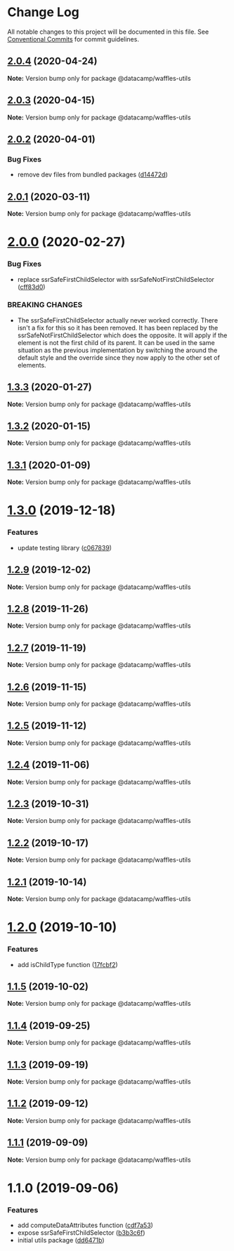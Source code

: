 # Change Log

All notable changes to this project will be documented in this file.
See [Conventional Commits](https://conventionalcommits.org) for commit guidelines.

## [2.0.4](https://github.com/datacamp/design-system/compare/@datacamp/waffles-utils@2.0.3...@datacamp/waffles-utils@2.0.4) (2020-04-24)

**Note:** Version bump only for package @datacamp/waffles-utils





## [2.0.3](https://github.com/datacamp/design-system/compare/@datacamp/waffles-utils@2.0.2...@datacamp/waffles-utils@2.0.3) (2020-04-15)

**Note:** Version bump only for package @datacamp/waffles-utils





## [2.0.2](https://github.com/datacamp/design-system/compare/@datacamp/waffles-utils@2.0.1...@datacamp/waffles-utils@2.0.2) (2020-04-01)


### Bug Fixes

* remove dev files from bundled packages ([d14472d](https://github.com/datacamp/design-system/commit/d14472d))





## [2.0.1](https://github.com/datacamp/design-system/compare/@datacamp/waffles-utils@2.0.0...@datacamp/waffles-utils@2.0.1) (2020-03-11)

**Note:** Version bump only for package @datacamp/waffles-utils





# [2.0.0](https://github.com/datacamp/design-system/compare/@datacamp/waffles-utils@1.3.3...@datacamp/waffles-utils@2.0.0) (2020-02-27)


### Bug Fixes

* replace ssrSafeFirstChildSelector with ssrSafeNotFirstChildSelector ([cff83d0](https://github.com/datacamp/design-system/commit/cff83d0))


### BREAKING CHANGES

* The ssrSafeFirstChildSelector actually never worked 
correctly. There isn't a fix for this so it has been removed. It has 
been replaced by the ssrSafeNotFirstChildSelector which does the 
opposite. It will apply if the element is not the first child of its 
parent. It can be used in the same situation as the previous 
implementation by switching the around the default style and the 
override since they now apply to the other set of elements.





## [1.3.3](https://github.com/datacamp/design-system/compare/@datacamp/waffles-utils@1.3.2...@datacamp/waffles-utils@1.3.3) (2020-01-27)

**Note:** Version bump only for package @datacamp/waffles-utils





## [1.3.2](https://github.com/datacamp/design-system/compare/@datacamp/waffles-utils@1.3.1...@datacamp/waffles-utils@1.3.2) (2020-01-15)

**Note:** Version bump only for package @datacamp/waffles-utils





## [1.3.1](https://github.com/datacamp/design-system/compare/@datacamp/waffles-utils@1.3.0...@datacamp/waffles-utils@1.3.1) (2020-01-09)

**Note:** Version bump only for package @datacamp/waffles-utils





# [1.3.0](https://github.com/datacamp/design-system/compare/@datacamp/waffles-utils@1.2.9...@datacamp/waffles-utils@1.3.0) (2019-12-18)


### Features

* update testing library ([c067839](https://github.com/datacamp/design-system/commit/c067839))





## [1.2.9](https://github.com/datacamp/design-system/compare/@datacamp/waffles-utils@1.2.8...@datacamp/waffles-utils@1.2.9) (2019-12-02)

**Note:** Version bump only for package @datacamp/waffles-utils





## [1.2.8](https://github.com/datacamp/design-system/compare/@datacamp/waffles-utils@1.2.7...@datacamp/waffles-utils@1.2.8) (2019-11-26)

**Note:** Version bump only for package @datacamp/waffles-utils





## [1.2.7](https://github.com/datacamp/design-system/compare/@datacamp/waffles-utils@1.2.6...@datacamp/waffles-utils@1.2.7) (2019-11-19)

**Note:** Version bump only for package @datacamp/waffles-utils





## [1.2.6](https://github.com/datacamp/design-system/compare/@datacamp/waffles-utils@1.2.5...@datacamp/waffles-utils@1.2.6) (2019-11-15)

**Note:** Version bump only for package @datacamp/waffles-utils





## [1.2.5](https://github.com/datacamp/design-system/compare/@datacamp/waffles-utils@1.2.4...@datacamp/waffles-utils@1.2.5) (2019-11-12)

**Note:** Version bump only for package @datacamp/waffles-utils





## [1.2.4](https://github.com/datacamp/design-system/compare/@datacamp/waffles-utils@1.2.3...@datacamp/waffles-utils@1.2.4) (2019-11-06)

**Note:** Version bump only for package @datacamp/waffles-utils





## [1.2.3](https://github.com/datacamp/design-system/compare/@datacamp/waffles-utils@1.2.2...@datacamp/waffles-utils@1.2.3) (2019-10-31)

**Note:** Version bump only for package @datacamp/waffles-utils





## [1.2.2](https://github.com/datacamp/design-system/compare/@datacamp/waffles-utils@1.2.1...@datacamp/waffles-utils@1.2.2) (2019-10-17)

**Note:** Version bump only for package @datacamp/waffles-utils





## [1.2.1](https://github.com/datacamp/design-system/compare/@datacamp/waffles-utils@1.2.0...@datacamp/waffles-utils@1.2.1) (2019-10-14)

**Note:** Version bump only for package @datacamp/waffles-utils





# [1.2.0](https://github.com/datacamp/design-system/compare/@datacamp/waffles-utils@1.1.5...@datacamp/waffles-utils@1.2.0) (2019-10-10)


### Features

* add isChildType function ([17fcbf2](https://github.com/datacamp/design-system/commit/17fcbf2))





## [1.1.5](https://github.com/datacamp/design-system/compare/@datacamp/waffles-utils@1.1.4...@datacamp/waffles-utils@1.1.5) (2019-10-02)

**Note:** Version bump only for package @datacamp/waffles-utils





## [1.1.4](https://github.com/datacamp/design-system/compare/@datacamp/waffles-utils@1.1.3...@datacamp/waffles-utils@1.1.4) (2019-09-25)

**Note:** Version bump only for package @datacamp/waffles-utils





## [1.1.3](https://github.com/datacamp/design-system/compare/@datacamp/waffles-utils@1.1.2...@datacamp/waffles-utils@1.1.3) (2019-09-19)

**Note:** Version bump only for package @datacamp/waffles-utils





## [1.1.2](https://github.com/datacamp/design-system/compare/@datacamp/waffles-utils@1.1.1...@datacamp/waffles-utils@1.1.2) (2019-09-12)

**Note:** Version bump only for package @datacamp/waffles-utils





## [1.1.1](https://github.com/datacamp/design-system/compare/@datacamp/waffles-utils@1.1.0...@datacamp/waffles-utils@1.1.1) (2019-09-09)

**Note:** Version bump only for package @datacamp/waffles-utils





# 1.1.0 (2019-09-06)


### Features

* add computeDataAttributes function ([cdf7a53](https://github.com/datacamp/design-system/commit/cdf7a53))
* expose ssrSafeFirstChildSelector ([b3b3c6f](https://github.com/datacamp/design-system/commit/b3b3c6f))
* initial utils package ([dd6471b](https://github.com/datacamp/design-system/commit/dd6471b))
